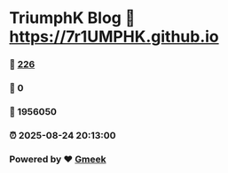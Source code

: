 # TriumphK Blog :link: https://7r1UMPHK.github.io 
### :page_facing_up: [226](https://7r1UMPHK.github.io/tag.html) 
### :speech_balloon: 0 
### :hibiscus: 1956050 
### :alarm_clock: 2025-08-24 20:13:00 
### Powered by :heart: [Gmeek](https://github.com/Meekdai/Gmeek)
